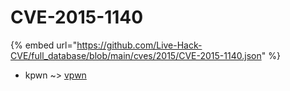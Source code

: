 # CVE-2015-1140
{% embed url="https://github.com/Live-Hack-CVE/full_database/blob/main/cves/2015/CVE-2015-1140.json" %}

* kpwn ~> [vpwn](https://www.alice-snow.ru/2015/database/cve-2015-1140/vpwn-kpwn)